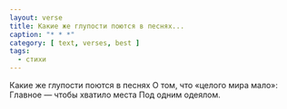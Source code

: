 ```yaml
---
layout: verse
title: Какие же глупости поются в песнях...
caption: "* * *"
category: [ text, verses, best ]
tags:
  - стихи
---
```

Какие же глупости поются в песнях
О том, что «целого мира мало»:
Главное — чтобы хватило места
Под одним одеялом.
